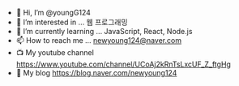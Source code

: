- 👋 Hi, I’m @youngG124
- 👀 I’m interested in ... 웹 프로그래밍
- 🌱 I’m currently learning ... JavaScript, React, Node.js
- 📫 How to reach me ... newyoung124@naver.com
- 📺 My youtube channel https://www.youtube.com/channel/UCoAj2kRnTsLxcUF_Z_ftgHg
- 📜 My blog https://blog.naver.com/newyoung124
<!---
youngG124/youngG124 is a ✨ special ✨ repository because its `README.md` (this file) appears on your GitHub profile.
You can click the Preview link to take a look at your changes.
--->
